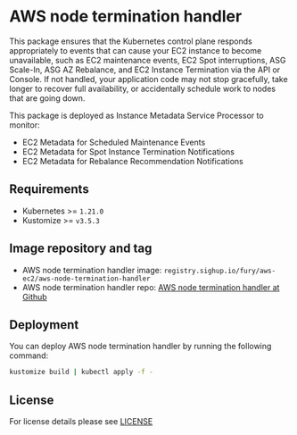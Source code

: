 # AWS node termination handler

<!-- <KFD-DOCS> -->

This package ensures that the Kubernetes control plane responds appropriately to events that can cause your EC2 instance to become unavailable, such as EC2 maintenance events, EC2 Spot interruptions, ASG Scale-In, ASG AZ Rebalance, and EC2 Instance Termination via the API or Console.
If not handled, your application code may not stop gracefully, take longer to recover full availability, or accidentally schedule work to nodes that are going down.

This package is deployed as Instance Metadata Service Processor to monitor:

- EC2 Metadata for Scheduled Maintenance Events
- EC2 Metadata for Spot Instance Termination Notifications
- EC2 Metadata for Rebalance Recommendation Notifications

## Requirements

- Kubernetes >= `1.21.0`
- Kustomize >= `v3.5.3`

## Image repository and tag

- AWS node termination handler image: `registry.sighup.io/fury/aws-ec2/aws-node-termination-handler`
- AWS node termination handler repo: [AWS node termination handler at Github][github]

## Deployment

You can deploy AWS node termination handler by running the following command:

```bash
kustomize build | kubectl apply -f -
```

<!-- Links -->

[github]: https://github.com/aws/aws-node-termination-handler

<!-- </KFD-DOCS> -->

## License

For license details please see [LICENSE](../../LICENSE)


